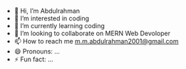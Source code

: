 - 👋 Hi, I’m Abdulrahman
- 👀 I’m interested in coding 
- 🌱 I’m currently learning coding 
- 💞️ I’m looking to collaborate on MERN Web Devoloper
- 📫 How to reach me m.m.abdulrahman2001@gmail.com
- 😄 Pronouns: ...
- ⚡ Fun fact: ...

<!---
ZoroARahman/ZoroARahman is a ✨ special ✨ repository because its `README.md` (this file) appears on your GitHub profile.
You can click the Preview link to take a look at your changes.
--->
